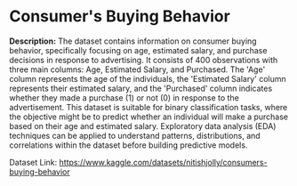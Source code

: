 # Consumer's Buying Behavior

**Description:**
The dataset contains information on consumer buying behavior, specifically focusing on age, estimated salary, and purchase decisions in response to advertising. It consists of 400 observations with three main columns: Age, Estimated Salary, and Purchased. The 'Age' column represents the age of the individuals, the 'Estimated Salary' column represents their estimated salary, and the 'Purchased' column indicates whether they made a purchase (1) or not (0) in response to the advertisement. This dataset is suitable for binary classification tasks, where the objective might be to predict whether an individual will make a purchase based on their age and estimated salary. Exploratory data analysis (EDA) techniques can be applied to understand patterns, distributions, and correlations within the dataset before building predictive models.

Dataset Link: https://www.kaggle.com/datasets/nitishjolly/consumers-buying-behavior
